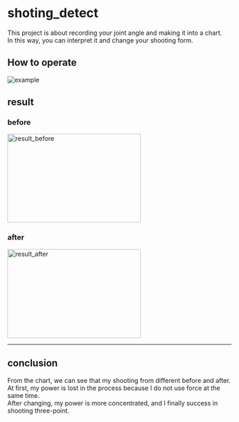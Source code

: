 # shoting_detect 
This project is about recording your joint angle and making it into a chart.   
In this way, you can interpret it and change your shooting form.
  
## How to operate
![example](https://github.com/ayooooou/shoting_detect/blob/main/example/ezgif-6-aeb860ec1a.gif)

## result 
### before
<img src="https://github.com/ayooooou/shoting_detect/blob/main/example/Figure_1.png" alt="result_before" width="300" height="200">

### after
<img src="https://github.com/ayooooou/shoting_detect/blob/main/example/Figure_2.png" alt="result_after" width="300" height="200">

---

## conclusion
From the chart, we can see that my shooting from different before and after.  
At first, my power is lost in the process because I do not use force at the same time.  
After changing, my power is more concentrated, and I finally success in shooting three-point.
